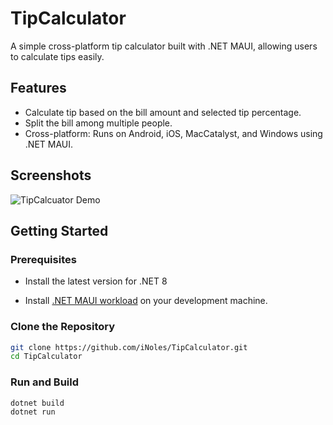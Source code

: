 # TipCalculator

A simple cross-platform tip calculator built with .NET MAUI, allowing users to calculate tips easily.

## Features

- Calculate tip based on the bill amount and selected tip percentage.
- Split the bill among multiple people.
- Cross-platform: Runs on Android, iOS, MacCatalyst, and Windows using .NET MAUI.

## Screenshots

![TipCalcuator Demo](https://raw.githubusercontent.com/iNoles/TipCalcuator/main/screenshots/maui-desktop.png)

## Getting Started

### Prerequisites
- Install the latest version for .NET 8

- Install [.NET MAUI workload](https://docs.microsoft.com/en-us/dotnet/maui/get-started/installation) on your development machine.

### Clone the Repository

```bash
git clone https://github.com/iNoles/TipCalculator.git
cd TipCalculator
```

### Run and Build

```bash
dotnet build
dotnet run
```

